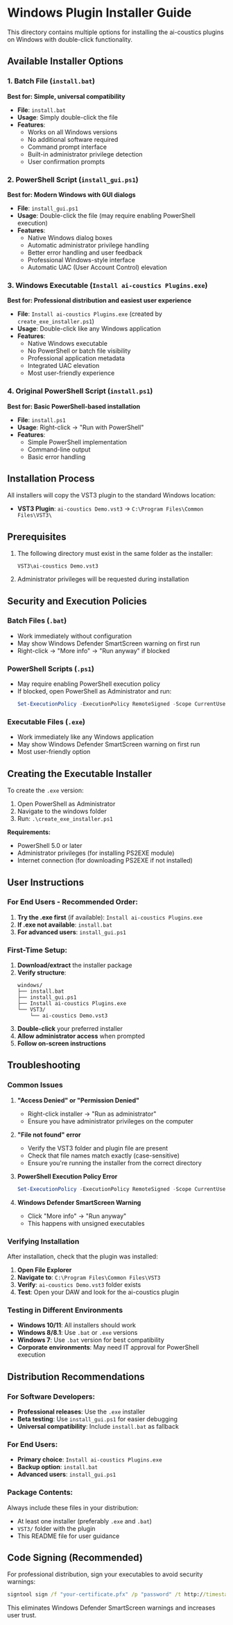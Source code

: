 # Windows Plugin Installer Guide

This directory contains multiple options for installing the ai-coustics plugins on Windows with double-click functionality.

## Available Installer Options

### 1. Batch File (`install.bat`)
**Best for: Simple, universal compatibility**

- **File**: `install.bat`
- **Usage**: Simply double-click the file
- **Features**: 
  - Works on all Windows versions
  - No additional software required
  - Command prompt interface
  - Built-in administrator privilege detection
  - User confirmation prompts

### 2. PowerShell Script (`install_gui.ps1`)
**Best for: Modern Windows with GUI dialogs**

- **File**: `install_gui.ps1`
- **Usage**: Double-click the file (may require enabling PowerShell execution)
- **Features**:
  - Native Windows dialog boxes
  - Automatic administrator privilege handling
  - Better error handling and user feedback
  - Professional Windows-style interface
  - Automatic UAC (User Account Control) elevation

### 3. Windows Executable (`Install ai-coustics Plugins.exe`)
**Best for: Professional distribution and easiest user experience**

- **File**: `Install ai-coustics Plugins.exe` (created by `create_exe_installer.ps1`)
- **Usage**: Double-click like any Windows application
- **Features**:
  - Native Windows executable
  - No PowerShell or batch file visibility
  - Professional application metadata
  - Integrated UAC elevation
  - Most user-friendly experience

### 4. Original PowerShell Script (`install.ps1`)
**Best for: Basic PowerShell-based installation**

- **File**: `install.ps1`
- **Usage**: Right-click → "Run with PowerShell"
- **Features**:
  - Simple PowerShell implementation
  - Command-line output
  - Basic error handling

## Installation Process

All installers will copy the VST3 plugin to the standard Windows location:

- **VST3 Plugin**: `ai-coustics Demo.vst3` → `C:\Program Files\Common Files\VST3\`

## Prerequisites

1. The following directory must exist in the same folder as the installer:
   ```
   VST3\ai-coustics Demo.vst3
   ```

2. Administrator privileges will be requested during installation

## Security and Execution Policies

### Batch Files (`.bat`)
- Work immediately without configuration
- May show Windows Defender SmartScreen warning on first run
- Right-click → "More info" → "Run anyway" if blocked

### PowerShell Scripts (`.ps1`)
- May require enabling PowerShell execution policy
- If blocked, open PowerShell as Administrator and run:
  ```powershell
  Set-ExecutionPolicy -ExecutionPolicy RemoteSigned -Scope CurrentUser
  ```

### Executable Files (`.exe`)
- Work immediately like any Windows application
- May show Windows Defender SmartScreen warning on first run
- Most user-friendly option

## Creating the Executable Installer

To create the `.exe` version:

1. Open PowerShell as Administrator
2. Navigate to the windows folder
3. Run: `.\create_exe_installer.ps1`

**Requirements:**
- PowerShell 5.0 or later
- Administrator privileges (for installing PS2EXE module)
- Internet connection (for downloading PS2EXE if not installed)

## User Instructions

### For End Users - Recommended Order:

1. **Try the .exe first** (if available): `Install ai-coustics Plugins.exe`
2. **If .exe not available**: `install.bat`
3. **For advanced users**: `install_gui.ps1`

### First-Time Setup:

1. **Download/extract** the installer package
2. **Verify structure**:
   ```
   windows/
   ├── install.bat
   ├── install_gui.ps1
   ├── Install ai-coustics Plugins.exe
   └── VST3/
       └── ai-coustics Demo.vst3
   ```
3. **Double-click** your preferred installer
4. **Allow administrator access** when prompted
5. **Follow on-screen instructions**

## Troubleshooting

### Common Issues

1. **"Access Denied" or "Permission Denied"**
   - Right-click installer → "Run as administrator"
   - Ensure you have administrator privileges on the computer

2. **"File not found" error**
   - Verify the VST3 folder and plugin file are present
   - Check that file names match exactly (case-sensitive)
   - Ensure you're running the installer from the correct directory

3. **PowerShell Execution Policy Error**
   ```powershell
   Set-ExecutionPolicy -ExecutionPolicy RemoteSigned -Scope CurrentUser
   ```

4. **Windows Defender SmartScreen Warning**
   - Click "More info" → "Run anyway"
   - This happens with unsigned executables

### Verifying Installation

After installation, check that the plugin was installed:

1. **Open File Explorer**
2. **Navigate to**: `C:\Program Files\Common Files\VST3`
3. **Verify**: `ai-coustics Demo.vst3` folder exists
4. **Test**: Open your DAW and look for the ai-coustics plugin

### Testing in Different Environments

- **Windows 10/11**: All installers should work
- **Windows 8/8.1**: Use `.bat` or `.exe` versions
- **Windows 7**: Use `.bat` version for best compatibility
- **Corporate environments**: May need IT approval for PowerShell execution

## Distribution Recommendations

### For Software Developers:
- **Professional releases**: Use the `.exe` installer
- **Beta testing**: Use `install_gui.ps1` for easier debugging
- **Universal compatibility**: Include `install.bat` as fallback

### For End Users:
- **Primary choice**: `Install ai-coustics Plugins.exe`
- **Backup option**: `install.bat`
- **Advanced users**: `install_gui.ps1`

### Package Contents:
Always include these files in your distribution:
- At least one installer (preferably `.exe` and `.bat`)
- `VST3/` folder with the plugin
- This README file for user guidance

## Code Signing (Recommended)

For professional distribution, sign your executables to avoid security warnings:

```cmd
signtool sign /f "your-certificate.pfx" /p "password" /t http://timestamp.digicert.com "Install ai-coustics Plugins.exe"
```

This eliminates Windows Defender SmartScreen warnings and increases user trust.
